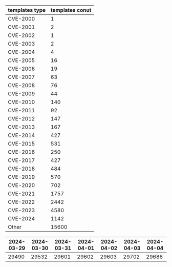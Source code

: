 | templates type | templates conut | 
| --- | --- | 
| CVE-2000 | 1 |
| CVE-2001 | 2 |
| CVE-2002 | 1 |
| CVE-2003 | 2 |
| CVE-2004 | 4 |
| CVE-2005 | 16 |
| CVE-2006 | 19 |
| CVE-2007 | 63 |
| CVE-2008 | 76 |
| CVE-2009 | 44 |
| CVE-2010 | 140 |
| CVE-2011 | 92 |
| CVE-2012 | 147 |
| CVE-2013 | 167 |
| CVE-2014 | 427 |
| CVE-2015 | 531 |
| CVE-2016 | 250 |
| CVE-2017 | 427 |
| CVE-2018 | 484 |
| CVE-2019 | 570 |
| CVE-2020 | 702 |
| CVE-2021 | 1757 |
| CVE-2022 | 2442 |
| CVE-2023 | 4580 |
| CVE-2024 | 1142 |
| Other | 15600 |


|2024-03-29 | 2024-03-30 | 2024-03-31 | 2024-04-01 | 2024-04-02 | 2024-04-03 | 2024-04-04|
|--- | ------ | ------ | ------ | ------ | ------ | ---|
|29490 | 29532 | 29601 | 29602 | 29603 | 29702 | 29686|
